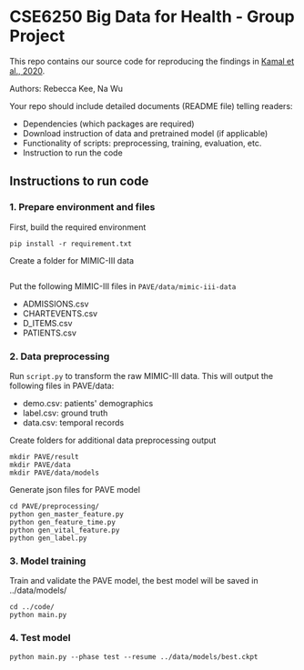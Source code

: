 # CSE6250 Big Data for Health - Group Project

This repo contains our source code for reproducing the findings in  [Kamal et al., 2020](https://bmcmedinformdecismak.biomedcentral.com/articles/10.1186/s12911-020-01331-7).

Authors: Rebecca Kee, Na Wu

Your repo should include detailed documents (README file) telling readers:
* Dependencies (which packages are required)
* Download instruction of data and pretrained model (if applicable)
* Functionality of scripts: preprocessing, training, evaluation, etc.
* Instruction to run the code

## Instructions to run code

### 1. Prepare environment and files

First, build the required environment
```
pip install -r requirement.txt
```

Create a folder for MIMIC-III data
``` mkdir PAVE/data/mimic-iii-data
```

Put the following MIMIC-III files in `PAVE/data/mimic-iii-data` 
* ADMISSIONS.csv
* CHARTEVENTS.csv
* D_ITEMS.csv
* PATIENTS.csv

### 2. Data preprocessing

Run `script.py` to transform the raw MIMIC-III data. This will output the following files in PAVE/data:
* demo.csv: patients' demographics
* label.csv: ground truth
* data.csv: temporal records

Create folders for additional data preprocessing output
```
mkdir PAVE/result
mkdir PAVE/data
mkdir PAVE/data/models
```

Generate json files for PAVE model
```
cd PAVE/preprocessing/
python gen_master_feature.py 
python gen_feature_time.py 
python gen_vital_feature.py 
python gen_label.py 
```

### 3. Model training

Train and validate the PAVE model, the best model will be saved in ../data/models/
```
cd ../code/
python main.py 
```
### 4. Test model
```
python main.py --phase test --resume ../data/models/best.ckpt
```
